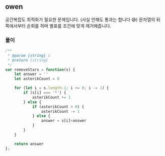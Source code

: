 ## owen

공간복잡도 최적화가 필요한 문제입니다. (사실 안해도 통과는 합니다 😅)
문자열의 뒤쪽에서부터 순회를 하며 별표를 조건에 맞게 제거해줍니다.

### 풀이

```javascript
/**
 * @param {string} s
 * @return {string}
 */
var removeStars = function(s) {
    let answer = ''
    let asterikCount = 0

    for (let i = s.length-1; i >= 0; i -= 1) {
        if (s[i] === '*') {
            asterikCount += 1
        } else {
            if (asterikCount > 0) {
                asterikCount -= 1
            } else {
                answer = s[i]+answer
            }
        }
    }

    return answer
};
```